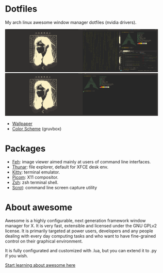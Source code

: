 # Dotfiles
My arch linux awesome window manager dotfiles (nvidia drivers).

<img src="screenshots/full.png" />
<img src="screenshots/neofetch.png" />

- [Wallpaper](https://gruvbox-wallpapers.onrender.com/)
- [Color Scheme](https://github.com/morhetz/gruvbox) (gruvbox)


# Packages
- [Feh](https://wiki.archlinux.org/title/feh): image viewer aimed mainly at users of command line interfaces. 
- [Thunar](https://wiki.archlinux.org/title/thunar): file explorer, default for XFCE desk env.
- [Kitty](https://wiki.archlinux.org/title/kitty): terminal emulator.
- [Picom](https://github.com/yshui/picom): X11 compositor.
- [Zsh](https://www.zsh.org/): zsh terminal shell.  
- [Scrot](https://github.com/resurrecting-open-source-projects/scrot): command line screen capture utility

# About awesome

Awesome is a highly configurable, next generation framework window manager for X. It is very fast, extensible and licensed under the GNU GPLv2 license. It is primarily targeted at power users, developers and any people dealing with every day computing tasks and who want to have fine-grained control on their graphical environment.

It is fully configurated and customized with .lua, but you can extend it to .py if you wish. 

[Start learning about awesome here](https://awesomewm.org/)
